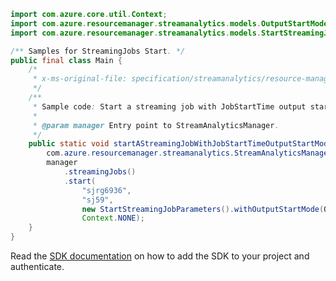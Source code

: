 ```java
import com.azure.core.util.Context;
import com.azure.resourcemanager.streamanalytics.models.OutputStartMode;
import com.azure.resourcemanager.streamanalytics.models.StartStreamingJobParameters;

/** Samples for StreamingJobs Start. */
public final class Main {
    /*
     * x-ms-original-file: specification/streamanalytics/resource-manager/Microsoft.StreamAnalytics/stable/2020-03-01/examples/StreamingJob_Start_JobStartTime.json
     */
    /**
     * Sample code: Start a streaming job with JobStartTime output start mode.
     *
     * @param manager Entry point to StreamAnalyticsManager.
     */
    public static void startAStreamingJobWithJobStartTimeOutputStartMode(
        com.azure.resourcemanager.streamanalytics.StreamAnalyticsManager manager) {
        manager
            .streamingJobs()
            .start(
                "sjrg6936",
                "sj59",
                new StartStreamingJobParameters().withOutputStartMode(OutputStartMode.JOB_START_TIME),
                Context.NONE);
    }
}
```

Read the [SDK documentation](https://github.com/Azure/azure-sdk-for-java/blob/azure-resourcemanager-streamanalytics_1.0.0-beta.2/sdk/streamanalytics/azure-resourcemanager-streamanalytics/README.md) on how to add the SDK to your project and authenticate.
